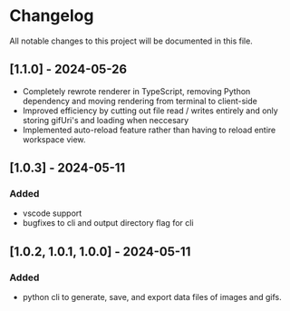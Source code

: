 # Changelog

All notable changes to this project will be documented in this file.

## [1.1.0] - 2024-05-26
- Completely rewrote renderer in TypeScript, removing Python dependency and moving rendering from terminal to client-side
- Improved efficiency by cutting out file read / writes entirely and only storing gifUri's and loading when neccesary
- Implemented auto-reload feature rather than having to reload entire workspace view.

## [1.0.3] - 2024-05-11

### Added
- vscode support 
- bugfixes to cli and output directory flag for cli

## [1.0.2, 1.0.1, 1.0.0] - 2024-05-11

### Added
- python cli to generate, save, and export data files of images and gifs.